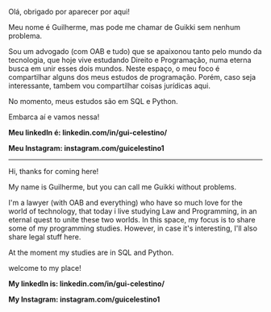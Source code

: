 Olá, obrigado por aparecer por aqui!

Meu nome é Guilherme, mas pode me chamar de Guikki sem nenhum problema.

Sou um advogado (com OAB e tudo) que se apaixonou tanto pelo mundo da tecnologia, que hoje vive estudando Direito e Programação, numa eterna busca em unir esses dois mundos.
Neste espaço, o meu foco é compartilhar alguns dos meus estudos de programação. Porém, caso seja interessante, tambem vou compartilhar coisas jurídicas aqui.

No momento, meus estudos são em SQL e Python.

Embarca aí e vamos nessa!

**Meu linkedIn é: linkedin.com/in/gui-celestino/**

**Meu Instagram: instagram.com/guicelestino1**


--------------------------------------------------------------------------------

Hi, thanks for coming here!

My name is Guilherme, but you can call me Guikki without problems.

I'm a lawyer (with OAB and everything) who have so much love for the world of technology, that today i live studying Law and Programming, in an eternal quest to unite these two worlds.
In this space, my focus is to share some of my programming studies. However, in case it's interesting, I'll also share legal stuff here.

At the moment my studies are in SQL and Python.

welcome to my place!

**My linkedIn is: linkedin.com/in/gui-celestino/**

**My Instagram: instagram.com/guicelestino1**
